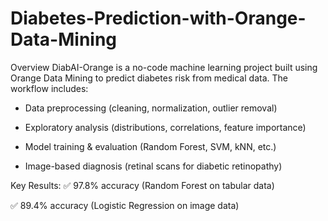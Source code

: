# Diabetes-Prediction-with-Orange-Data-Mining

Overview
DiabAI-Orange is a no-code machine learning project built using Orange Data Mining to predict diabetes risk from medical data. The workflow includes:

* Data preprocessing (cleaning, normalization, outlier removal)

* Exploratory analysis (distributions, correlations, feature importance)

* Model training & evaluation (Random Forest, SVM, kNN, etc.)

* Image-based diagnosis (retinal scans for diabetic retinopathy)

Key Results:
✅ 97.8% accuracy (Random Forest on tabular data)

✅ 89.4% accuracy (Logistic Regression on image data)
